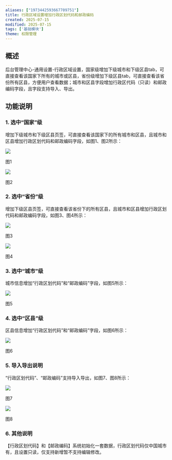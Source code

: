 ```yaml
---
aliases: ["1973442593667709751"]
title: 行政区域设置增加行政区划代码和邮政编码
created: 2025-07-15
modified: 2025-07-15
tags: ['基础模块']
theme: 权限管理
---
```


## **概述**

后台管理中心-通用设置-行政区域设置，国家级增加下级城市和下级区县tab，可直接查看该国家下所有的城市或区县，省份级增加下级区县tab，可直接查看该省份所有区县，方便用户查看数据；城市和区县字段增加行政区代码（只读）和邮政编码字段，且字段支持导入、导出。

## **功能说明**

### 1. **选中“国家”级**

增加下级城市和下级区县页签，可直接查看该国家下的所有城市和区县，且城市和区县增加行政区划代码和邮政编码字段，如图1、图2所示：

![](e3cff99d37a04c229eff937604b4395c.jpg)

图1

![](017108d762eb04ce2263369fa3a43140.jpg)

图2

### 2. **选中“省份”级**

增加下级区县页签，可直接查看该省份下的所有区县，且城市和区县增加行政区划代码和邮政编码字段，如图3、图4所示：

![](76f0b01b6b2759c69220ecf8ffe99b6e.jpg)

图3

![](523a7ed436d06fea5708b1d8bd639103.jpg)

图4

### 3. **选中“城市”级**

城市信息增加“行政区划代码”和“邮政编码”字段，如图5所示：

![](8d29c78aad4915aab60bdaf55e17b4ab.jpg)

图5

### 4. **选中“区县”级**

区县信息增加“行政区划代码”和“邮政编码”字段，如图6所示：

![](a9df94cdd9514e945fc232be632197ac.jpg)

图6

### 5. **导入导出说明**

“行政区划代码”、“邮政编码”支持导入导出，如图7、图8所示：

![](eb66300d0133017152f0f8cc372ff5b9.jpg)

图7

![](d3b1cae51e05134ab7d18cc964d5ada9.jpg)

图8

### 6. **其他说明**

【行政区划代码】和【邮政编码】系统初始化一套数据，行政区划代码仅中国城市有，且设置只读，仅支持新增暂不支持编辑修改。